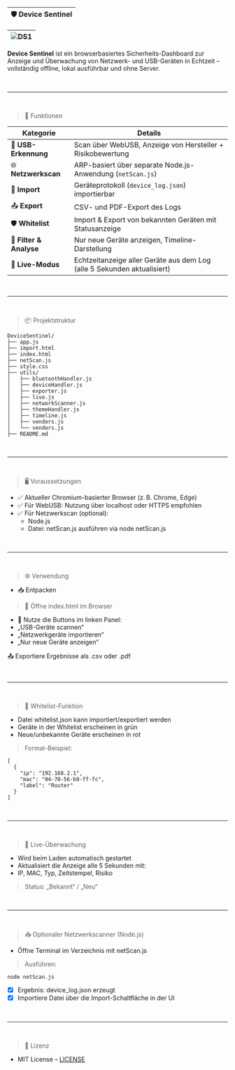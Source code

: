 |🛡️ Device Sentinel|
|---|

|![DS1](https://github.com/user-attachments/assets/a1251900-a2f5-4414-815d-f8598fa94b77)|
|---|

**Device Sentinel** ist ein browserbasiertes Sicherheits-Dashboard zur Anzeige und Überwachung von Netzwerk- und USB-Geräten in Echtzeit – vollständig offline, lokal ausführbar und ohne Server.

<br>

---

<br>

> 🚀 Funktionen

| Kategorie              | Details                                                                 |
|------------------------|-------------------------------------------------------------------------|
| 🔌 **USB-Erkennung**    | Scan über WebUSB, Anzeige von Hersteller + Risikobewertung              |
| 🌐 **Netzwerkscan**     | ARP-basiert über separate Node.js-Anwendung (`netScan.js`)              |
| 📂 **Import**           | Geräteprotokoll (`device_log.json`) importierbar                        |
| 📤 **Export**           | CSV- und PDF-Export des Logs                                            |
| 🛡️ **Whitelist**        | Import & Export von bekannten Geräten mit Statusanzeige                 |
| 🧠 **Filter & Analyse** | Nur neue Geräte anzeigen, Timeline-Darstellung                          |
| 📡 **Live-Modus**       | Echtzeitanzeige aller Geräte aus dem Log (alle 5 Sekunden aktualisiert) |

<br>

---

<br>

> 📦 Projektstruktur

```yarn
DeviceSentinel/
├── app.js
├── import.html
├── index.html
├── netScan.js
├── style.css
├── utils/
│   ├── bluetoothHandler.js
│   ├── deviceHandler.js
│   ├── exporter.js
│   ├── live.js
│   ├── networkScanner.js
│   ├── themeHandler.js
│   ├── timeline.js
│   ├── vendors.js
│   └── vendors.js
├── README.md
```

<br>

---

<br>

> 🖥️ Voraussetzungen
- ✅ Aktueller Chromium-basierter Browser (z. B. Chrome, Edge)
- ✅ Für WebUSB: Nutzung über localhost oder HTTPS empfohlen
- ✅ Für Netzwerkscan (optional):
  - Node.js
  - Datei: netScan.js ausführen via node netScan.js

<br>

---

<br>

> ⚙️ Verwendung
  - 📥 Entpacken

> 📂 Öffne index.html im Browser
  - 📡 Nutze die Buttons im linken Panel:
  - „USB-Geräte scannen“
  - „Netzwerkgeräte importieren“
  - „Nur neue Geräte anzeigen“

📤 Exportiere Ergebnisse als .csv oder .pdf

<br>

---

<br>

> 🧩 Whitelist-Funktion
- Datei whitelist.json kann importiert/exportiert werden
- Geräte in der Whitelist erscheinen in grün
- Neue/unbekannte Geräte erscheinen in rot

> Format-Beispiel:

```yarn
[
  {
    "ip": "192.168.2.1",
    "mac": "04-70-56-b9-ff-fc",
    "label": "Router"
  }
]
```

<br>

---

<br>

> 📡 Live-Überwachung
   - Wird beim Laden automatisch gestartet
   - Aktualisiert die Anzeige alle 5 Sekunden mit:
   - IP, MAC, Typ, Zeitstempel, Risiko

> Status: „Bekannt“ / „Neu“

<br>

---

<br>

> 📥 Optionaler Netzwerkscanner (Node.js)
  - Öffne Terminal im Verzeichnis mit netScan.js

> Ausführen:

```yarn
node netScan.js
```

- [x] Ergebnis: device_log.json erzeugt
- [x] Importiere Datei über die Import-Schaltfläche in der UI

<br>

---

<br>

> 📃 Lizenz
  - MIT License – [LICENSE](LICENSE)
